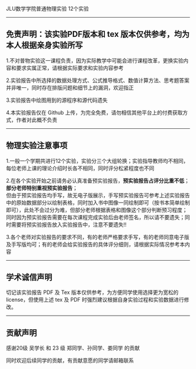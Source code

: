 
JLU数学学院普通物理实验 12个实验

----
免责声明：该实验PDF版本和 tex 版本仅供参考，均为本人根据亲身实验所写
----

1.不对普物实验这一课程负责，因为实际教学中可能会进行课程改革，更换实验内容和要求实属正常，请根据实际要求和实验内容参考

2.实验报告中所选择的数据处理方式、公式推导格式、数值计算方法、思考题答案并非唯一，同时存在排版问题和细节上的漏洞，欢迎指正

3.实验报告中绘图用到的源程序和源代码遗失

4.本实验报告仅在 Github 上传，为完全免费，请勿相信其他平台上的付费获取方式，作者对此概不负责

----
物理实验注意事项
----

1.一般一个学期共进行12个实验，实验分三个大组轮换；实验指导教师均不相同，每位老师上课的理论介绍时长各不相同，同时评分松紧程度也不同

2.在各个实验开始之前请务必认真准备预实验报告，**预实验报告占评分比重不低**；**部分老师特别重视预实验报告**；  
但由于预实验报告均手写，故无电子版展示，手写预实验报告可参考上述实验报告中的原始数据部分以绘制表格，同时加入书中图像一同绘制即可（按书本简单绘制即可），此处不会过分为难，但部分老师根据表格和图像这个部分判断预习程度；  
同时因为预实验报告需要在每次课程完成实验后由老师签名，所以请不要遗失；同时需要将预实验报告放入实验报告中，注意不要遗失!!

3.各个老师对实验报告的要求不同，有的老师严格要求手写，有的老师同意电子版及手写版均可；有的老师会给实验报告的具体评分细则，请根据实际情况参考本内容

----
学术诚信声明
----

切记该实验报告 PDF 及 Tex 版本仅供参考，为方便同学使用选择更为宽松的 license，但使用上述 tex 及 PDF 时强烈建议根据自身实验过程和实验数据进行修改。


----
贡献声明
----
感谢20级 吴学长 和 23 级 郑同学、孙同学、娄同学 的贡献

同时欢迎后续同学的贡献，有贡献意愿的同学请邮箱联系

